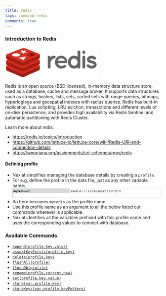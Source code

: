 ```yaml
---
title: redis
tags: command redis
comments: true
---
```



### Introduction to Redis
![](image/redis_01.png)

Redis is an open source (BSD licensed), in-memory data structure store, used as a database, cache and message broker. 
It supports data structures such as strings, hashes, lists, sets, sorted sets with range queries, bitmaps, 
hyperloglogs and geospatial indexes with radius queries. Redis has built-in replication, Lua scripting, LRU eviction, 
transactions and different levels of on-disk persistence, and provides high availability via Redis Sentinel and 
automatic partitioning with Redis Cluster.

Learn more about redis:
- <a href="https://redis.io/topics/introduction" class="external-link" target="_nexial_target">https://redis.io/topics/introduction</a>
- <a href="https://github.com/lettuce-io/lettuce-core/wiki/Redis-URI-and-connection-details">https://github.com/lettuce-io/lettuce-core/wiki/Redis-URI-and-connection-details</a>
- <a href="https://www.iana.org/assignments/uri-schemes/prov/redis">https://www.iana.org/assignments/uri-schemes/prov/redis</a>

#### Defining profile
- Nexial simplifies managing the database details by creating a `profile`.
- For e.g, define the profile in the data file, just as any other variable name:
![](image/redis_02.png)<br>
- So here becomes `myredis` as the profile name.
- Use this profile name as an argument to all the below listed out commands wherever is applicable.
- Nexial identifies all the variables prefixed with this profile name and uses the corresponding values to connect with database.

 ### Available Commands
- [`append(profile,key,value)`](append(profile,key,value))
- [`assertKeyExists(profile,key)`](assertKeyExists(profile,key))
- [`delete(profile,key)`](delete(profile,key))
- [`flushAll(profile)`](flushAll(profile))
- [`flushDb(profile)`](flushDb(profile))
- [`rename(profile,current,new)`](rename(profile,current,new))
- [`set(profile,key,value)`](set(profile,key,value))
- [`store(var,profile,key)`](store(var,profile,key))
- [`storeKeys(var,profile,keyPattern)`](storeKeys(var,profile,keyPattern))
